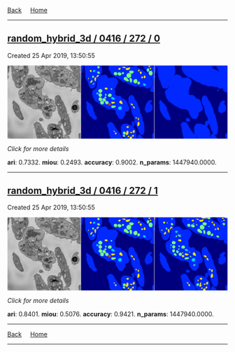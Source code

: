 
[Back](..)&nbsp;&nbsp;&nbsp;&nbsp;&nbsp;[Home](https://leapmanlab.github.io/snapshots)

---

<div class="summary"><a href="0"><h2>random_hybrid_3d / 0416 / 272 / 0</h2></a><p>Created 25 Apr 2019, 13:50:55
</p><a href="0"><img src="0/media/summary.png" align="center"></a><p>
<i>Click for more details</i>
</p></div>

**ari**: 0.7332. **miou**: 0.2493. **accuracy**: 0.9002. **n_params**: 1447940.0000. 

---

<div class="summary"><a href="1"><h2>random_hybrid_3d / 0416 / 272 / 1</h2></a><p>Created 25 Apr 2019, 13:50:55
</p><a href="1"><img src="1/media/summary.png" align="center"></a><p>
<i>Click for more details</i>
</p></div>

**ari**: 0.8401. **miou**: 0.5076. **accuracy**: 0.9421. **n_params**: 1447940.0000. 

---

[Back](..)&nbsp;&nbsp;&nbsp;&nbsp;&nbsp;[Home](https://leapmanlab.github.io/snapshots)

---